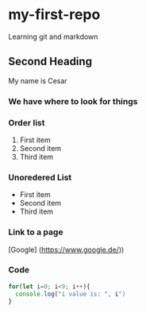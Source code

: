 # my-first-repo
Learning git and markdown

## Second Heading
My name is Cesar

### We have where to look for things

### Order list
1. First item
2. Second item
3. Third item

### Unoredered List
- First item
- Second item
- Third item

### Link to a page
[Google] (https://www.google.de/))

### Code
``` js
for(let i=0; i<9; i++){
  console.log("i value is: ", i")
}
```
